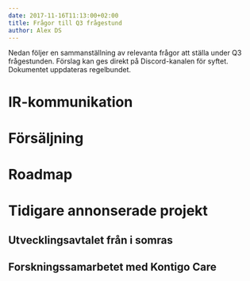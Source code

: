 ```yaml
---
date: 2017-11-16T11:13:00+02:00
title: Frågor till Q3 frågestund
author: Alex DS
---
```

Nedan följer en sammanställning av relevanta frågor att ställa under Q3 frågestunden. Förslag kan ges direkt på Discord-kanalen för syftet. Dokumentet uppdateras regelbundet.

# IR-kommunikation

# Försäljning



# Roadmap



# Tidigare annonserade projekt

## Utvecklingsavtalet från i somras

## Forskningssamarbetet med Kontigo Care
